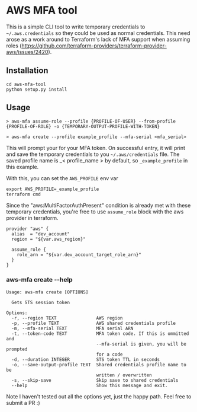 # AWS MFA tool

This is a simple CLI tool to write temporary credentials to `~/.aws.credentials` so they could be used as normal credentials. This need arose as a work around to Terraform's lack of MFA support when assuming roles (https://github.com/terraform-providers/terraform-provider-aws/issues/2420).

## Installation

```
cd aws-mfa-tool
python setup.py install
```

## Usage

```
> aws-mfa assume-role --profile {PROFILE-OF-USER} --from-profile {PROFILE-OF-ROLE} -o {TEMPORARY-OUTPUT-PROFILE-WITH-TOKEN}
```

```
> aws-mfa create --profile example_profile --mfa-serial <mfa_serial>
```

This will prompt your for your MFA token. On successful entry, it will print and save the temporary credentials to you `~/.aws/credentials` file. The saved profile name is _< profile_name > by default, so `_example_profile` in this example.

With this, you can set the `AWS_PROFILE` env var
```
export AWS_PROFILE=_example_profile
terraform cmd
```

Since the "aws:MultiFactorAuthPresent" condition is already met with these temporary credentials, you're free to use `assume_role` block with the aws provider in terraform.

```
provider "aws" {
  alias  = "dev_account"
  region = "${var.aws_region}"

  assume_role {
    role_arn = "${var.dev_account_target_role_arn}"
  }
}
```

### aws-mfa create --help

```
Usage: aws-mfa create [OPTIONS]

  Gets STS session token

Options:
  -r, --region TEXT               AWS region
  -p, --profile TEXT              AWS shared credentials profile
  -m, --mfa-serial TEXT           MFA serial ARN
  -t, --token-code TEXT           MFA token code. If this is ommitted and
                                  --mfa-serial is given, you will be prompted
                                  for a code
  -d, --duration INTEGER          STS token TTL in seconds
  -o, --save-output-profile TEXT  Shared credentials profile name to be
                                  written / overwritten
  -s, --skip-save                 Skip save to shared credentials
  --help                          Show this message and exit.
```

Note I haven't tested out all the options yet, just the happy path. Feel free to submit a PR :)
